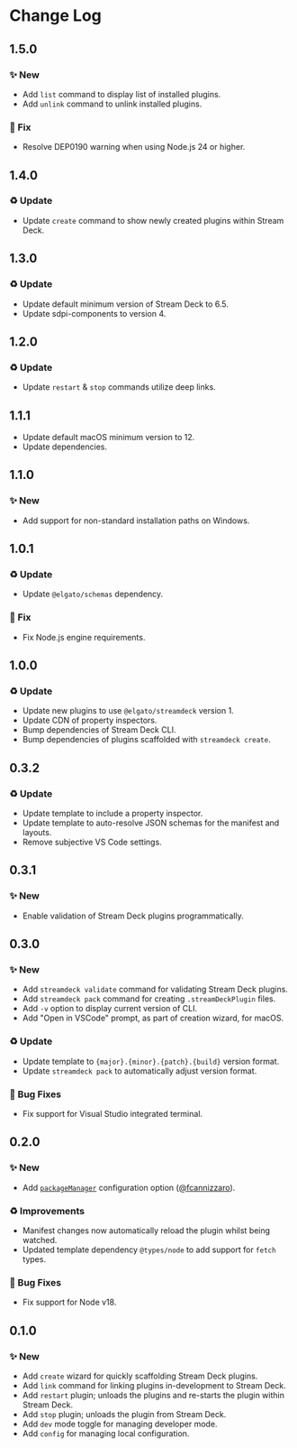 <!--

## {version}

🚨 Breaking
✨ New
🐞 Fix
♻️ Refactor / Enhance / Update

-->

# Change Log

## 1.5.0

### ✨ New

-   Add `list` command to display list of installed plugins.
-   Add `unlink` command to unlink installed plugins.

### 🐞 Fix

-   Resolve DEP0190 warning when using Node.js 24 or higher.

## 1.4.0

### ♻️ Update

-   Update `create` command to show newly created plugins within Stream Deck.

## 1.3.0

### ♻️ Update

-   Update default minimum version of Stream Deck to 6.5.
-   Update sdpi-components to version 4.

## 1.2.0

### ♻️ Update

-   Update `restart` & `stop` commands utilize deep links.

## 1.1.1

-   Update default macOS minimum version to 12.
-   Update dependencies.

## 1.1.0

### ✨ New

-   Add support for non-standard installation paths on Windows.

## 1.0.1

### ♻️ Update

-   Update `@elgato/schemas` dependency.

### 🐞 Fix

-   Fix Node.js engine requirements.

## 1.0.0

### ♻️ Update

-   Update new plugins to use `@elgato/streamdeck` version 1.
-   Update CDN of property inspectors.
-   Bump dependencies of Stream Deck CLI.
-   Bump dependencies of plugins scaffolded with `streamdeck create`.

## 0.3.2

### ♻️ Update

-   Update template to include a property inspector.
-   Update template to auto-resolve JSON schemas for the manifest and layouts.
-   Remove subjective VS Code settings.

## 0.3.1

### ✨ New

-   Enable validation of Stream Deck plugins programmatically.

## 0.3.0

### ✨ New

-   Add `streamdeck validate` command for validating Stream Deck plugins.
-   Add `streamdeck pack` command for creating `.streamDeckPlugin` files.
-   Add `-v` option to display current version of CLI.
-   Add "Open in VSCode" prompt, as part of creation wizard, for macOS.

### ♻️ Update

-   Update template to `{major}.{minor}.{patch}.{build}` version format.
-   Update `streamdeck pack` to automatically adjust version format.

### 🐞 Bug Fixes

-   Fix support for Visual Studio integrated terminal.

## 0.2.0

### ✨ New

-   Add [`packageManager`](README.md/#packagemanager) configuration option ([@fcannizzaro](https://github.com/fcannizzaro)).

### ♻️ Improvements

-   Manifest changes now automatically reload the plugin whilst being watched.
-   Updated template dependency `@types/node` to add support for `fetch` types.

### 🐞 Bug Fixes

-   Fix support for Node v18.

## 0.1.0

### ✨ New

-   Add `create` wizard for quickly scaffolding Stream Deck plugins.
-   Add `link` command for linking plugins in-development to Stream Deck.
-   Add `restart` plugin; unloads the plugins and re-starts the plugin within Stream Deck.
-   Add `stop` plugin; unloads the plugin from Stream Deck.
-   Add `dev` mode toggle for managing developer mode.
-   Add `config` for managing local configuration.
